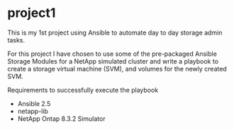 # project1
This is my 1st project using Ansible to automate day to day storage admin tasks.  

For this project I have chosen to use some of the pre-packaged Ansible Storage Modules for a NetApp simulated cluster and write a playbook to create a storage virtual machine (SVM), and volumes for the newly created SVM.  

Requirements to successfully execute the playbook 

  - Ansible 2.5 
  - netapp-lib 
  - NetApp Ontap 8.3.2 Simulator 

